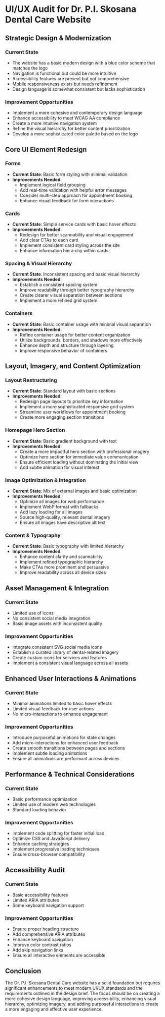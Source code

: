 # UI/UX Audit for Dr. P.I. Skosana Dental Care Website

## Strategic Design & Modernization

### Current State
- The website has a basic modern design with a blue color scheme that matches the logo
- Navigation is functional but could be more intuitive
- Accessibility features are present but not comprehensive
- Mobile responsiveness exists but needs refinement
- Design language is somewhat consistent but lacks sophistication

### Improvement Opportunities
- Implement a more cohesive and contemporary design language
- Enhance accessibility to meet WCAG AA compliance
- Create a more intuitive navigation system
- Refine the visual hierarchy for better content prioritization
- Develop a more sophisticated color palette based on the logo

## Core UI Element Redesign

### Forms
- **Current State**: Basic form styling with minimal validation
- **Improvements Needed**: 
  - Implement logical field grouping
  - Add real-time validation with helpful error messages
  - Consider multi-step approach for appointment booking
  - Enhance visual feedback for form interactions

### Cards
- **Current State**: Simple service cards with basic hover effects
- **Improvements Needed**:
  - Redesign for better scannability and visual engagement
  - Add clear CTAs to each card
  - Implement consistent card styling across the site
  - Enhance information hierarchy within cards

### Spacing & Visual Hierarchy
- **Current State**: Inconsistent spacing and basic visual hierarchy
- **Improvements Needed**:
  - Establish a consistent spacing system
  - Improve readability through better typography hierarchy
  - Create clearer visual separation between sections
  - Implement a more refined grid system

### Containers
- **Current State**: Basic container usage with minimal visual separation
- **Improvements Needed**:
  - Refine container usage for better content organization
  - Utilize backgrounds, borders, and shadows more effectively
  - Enhance depth and structure through layering
  - Improve responsive behavior of containers

## Layout, Imagery, and Content Optimization

### Layout Restructuring
- **Current State**: Standard layout with basic sections
- **Improvements Needed**:
  - Redesign page layouts to prioritize key information
  - Implement a more sophisticated responsive grid system
  - Streamline user workflows for appointment booking
  - Create more engaging section transitions

### Homepage Hero Section
- **Current State**: Basic gradient background with text
- **Improvements Needed**:
  - Create a more impactful hero section with professional imagery
  - Optimize hero section for immediate value communication
  - Ensure efficient loading without dominating the initial view
  - Add subtle animation for visual interest

### Image Optimization & Integration
- **Current State**: Mix of external images and basic optimization
- **Improvements Needed**:
  - Optimize all images for web performance
  - Implement WebP format with fallbacks
  - Add lazy loading for all images
  - Source high-quality, relevant dental imagery
  - Ensure all images have descriptive alt text

### Content & Typography
- **Current State**: Basic typography with limited hierarchy
- **Improvements Needed**:
  - Enhance content clarity and scannability
  - Implement refined typographic hierarchy
  - Make CTAs more prominent and persuasive
  - Improve readability across all device sizes

## Asset Management & Integration

### Current State
- Limited use of icons
- No consistent social media integration
- Basic image assets with inconsistent quality

### Improvement Opportunities
- Integrate consistent SVG social media icons
- Establish a curated library of dental-related imagery
- Create custom icons for services and features
- Implement a consistent visual language across all assets

## Enhanced User Interactions & Animations

### Current State
- Minimal animations limited to basic hover effects
- Limited visual feedback for user actions
- No micro-interactions to enhance engagement

### Improvement Opportunities
- Introduce purposeful animations for state changes
- Add micro-interactions for enhanced user feedback
- Create smooth transitions between pages and sections
- Implement subtle loading animations
- Ensure all animations are performant across devices

## Performance & Technical Considerations

### Current State
- Basic performance optimization
- Limited use of modern web technologies
- Standard loading behavior

### Improvement Opportunities
- Implement code splitting for faster initial load
- Optimize CSS and JavaScript delivery
- Enhance caching strategies
- Implement progressive loading techniques
- Ensure cross-browser compatibility

## Accessibility Audit

### Current State
- Basic accessibility features
- Limited ARIA attributes
- Some keyboard navigation support

### Improvement Opportunities
- Ensure proper heading structure
- Add comprehensive ARIA attributes
- Enhance keyboard navigation
- Improve color contrast ratios
- Add skip navigation links
- Ensure all interactive elements are accessible

## Conclusion

The Dr. P.I. Skosana Dental Care website has a solid foundation but requires significant enhancements to meet modern UI/UX standards and the requirements outlined in the design brief. The focus should be on creating a more cohesive design language, improving accessibility, enhancing visual hierarchy, optimizing imagery, and adding purposeful interactions to create a more engaging and effective user experience.
